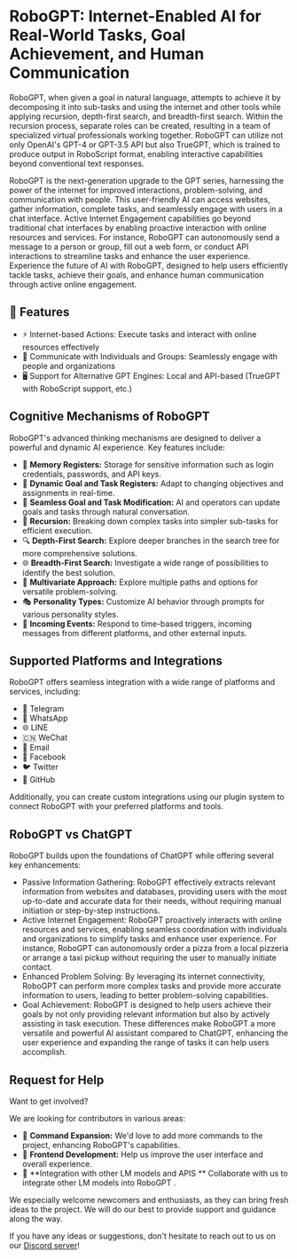 # RoboGPT: Internet-Enabled AI for Real-World Tasks, Goal Achievement, and Human Communication

RoboGPT, when given a goal in natural language, attempts to achieve it by decomposing it into sub-tasks and using the internet and other tools while applying recursion, depth-first search, and breadth-first search. Within the recursion process, separate roles can be created, resulting in a team of specialized virtual professionals working together. RoboGPT can utilize not only OpenAI's GPT-4 or GPT-3.5 API but also TrueGPT, which is trained to produce output in RoboScript format, enabling interactive capabilities beyond conventional text responses.


RoboGPT is the next-generation upgrade to the GPT series, harnessing the power of the internet for improved interactions, problem-solving, and communication with people. This user-friendly AI can access websites, gather information, complete tasks, and seamlessly engage with users in a chat interface.
Active Internet Engagement capabilities go beyond traditional chat interfaces by enabling proactive interaction with online resources and services. For instance, RoboGPT can autonomously send a message to a person or group, fill out a web form, or conduct API interactions to streamline tasks and enhance the user experience.
Experience the future of AI with RoboGPT, designed to help users efficiently tackle tasks, achieve their goals, and enhance human communication through active online engagement.

## 🚀 Features
- ⚡ Internet-based Actions: Execute tasks and interact with online resources effectively
- 💬 Communicate with Individuals and Groups: Seamlessly engage with people and organizations
- 🖥️ Support for Alternative GPT Engines: Local and API-based (TrueGPT with RoboScript support, etc.)

## Cognitive Mechanisms of RoboGPT

RoboGPT's advanced thinking mechanisms are designed to deliver a powerful and dynamic AI experience. Key features include:

- 🧠 **Memory Registers:** Storage for sensitive information such as login credentials, passwords, and API keys.
- 🎯 **Dynamic Goal and Task Registers:** Adapt to changing objectives and assignments in real-time.
- 💬 **Seamless Goal and Task Modification:** AI and operators can update goals and tasks through natural conversation.
- 🔁 **Recursion:** Breaking down complex tasks into simpler sub-tasks for efficient execution.
- 🔍 **Depth-First Search:** Explore deeper branches in the search tree for more comprehensive solutions.
- 🌐 **Breadth-First Search:** Investigate a wide range of possibilities to identify the best solution.
- 🌟 **Multivariate Approach:** Explore multiple paths and options for versatile problem-solving.
- 🎭 **Personality Types:** Customize AI behavior through prompts for various personality styles.
- 📩 **Incoming Events:** Respond to time-based triggers, incoming messages from different platforms, and other external inputs.

## Supported Platforms and Integrations

RoboGPT offers seamless integration with a wide range of platforms and services, including:

- 📱 Telegram
- 💬 WhatsApp
- 🌐 LINE
- 🇨🇳 WeChat
- 📧 Email
- 👥 Facebook
- 🐦 Twitter
- 🐙 GitHub

Additionally, you can create custom integrations using our plugin system to connect RoboGPT with your preferred platforms and tools.
## RoboGPT vs ChatGPT

RoboGPT builds upon the foundations of ChatGPT while offering several key enhancements:
* Passive Information Gathering: RoboGPT effectively extracts relevant information from websites and databases, providing users with the most up-to-date and accurate data for their needs, without requiring manual initiation or step-by-step instructions.
* Active Internet Engagement: RoboGPT proactively interacts with online resources and services, enabling seamless coordination with individuals and organizations to simplify tasks and enhance user experience. For instance, RoboGPT can autonomously order a pizza from a local pizzeria or arrange a taxi pickup without requiring the user to manually initiate contact.
* Enhanced Problem Solving: By leveraging its internet connectivity, RoboGPT can perform more complex tasks and provide more accurate information to users, leading to better problem-solving capabilities.
* Goal Achievement: RoboGPT is designed to help users achieve their goals by not only providing relevant information but also by actively assisting in task execution.
These differences make RoboGPT a more versatile and powerful AI assistant compared to ChatGPT, enhancing the user experience and expanding the range of tasks it can help users accomplish.

## Request for Help

Want to get involved?

We are looking for contributors in various areas:

- 🚀 **Command Expansion:** We'd love to add more commands to the project, enhancing RoboGPT's capabilities.
- 🎨 **Frontend Development:** Help us improve the user interface and overall experience.
- 🤝 **Integration with other LM models and APIS ** Collaborate with us to integrate other LM models into RoboGPT .


We especially welcome newcomers and enthusiasts, as they can bring fresh ideas to the project.
We will do our best to provide support and guidance along the way.

If you have any ideas or suggestions, don't hesitate to reach out to us on our [Discord server](https://discord.gg/robogpt)!
